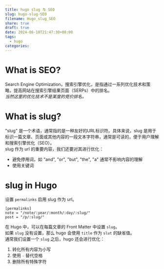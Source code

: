 ```yaml
---
title: hugo slug 与 SEO
slug: hugo-slug-SEO
filename: Hugo_slug_SEO
share: true
draft: true
date: 2024-06-18T21:47:30+08:00
tags:
  - hugo
categories:
---
```

# What is SEO?

Search Engine Optimization，搜索引擎优化，是指通过一系列优化技术和策略，提高网站在搜索引擎结果页面（SERPs）中的排名。<br>
*当然这里的优化技术不是某度的竞价排名。*

# What is slug?

"slug" 是一个术语，通常指的是一种友好的URL标识符。具体来说，slug 是用于标识一篇文章、页面或其他内容的一段文本字符串，通常是可读的，便于用户理解和搜索引擎优化（SEO）。<br>
slug 作为 url 的重要内容，我们还要对其进行优化：
* 避免停用词，如 "and", "or", "but", "the", "a" 通常不影响内容的理解
* 使用关键词

# slug in Hugo

设置 `permalinks` 启用 slug 作为 url。

```
[permalinks]
note = "/note/:year/:month/:day/:slug/"
post = "/p/:slug/"
```

在 Hugo 中，可以在每篇文章的 Front Matter 中设置 `slug`。<br>
如果 `slug` 没有设置，那么 hugo 会使用 `title` 作为 `slut` 的缺省值。<br>
通常我们设置一个 `slug` 之后，hugo 还会进行优化：
1. 转化所有内容为小写
2. 使用 `-` 替代空格
3. 删除所有特殊字符